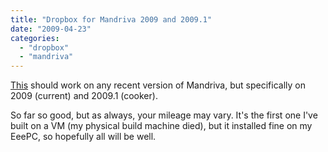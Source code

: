 ```yaml
---
title: "Dropbox for Mandriva 2009 and 2009.1"
date: "2009-04-23"
categories: 
  - "dropbox"
  - "mandriva"
---
```


[This](http://teknostatik.co.uk/nautilus-dropbox-0.6.1-2.i386.rpm) should work on any recent version of Mandriva, but specifically on 2009 (current) and 2009.1 (cooker).  
  
So far so good, but as always, your mileage may vary. It's the first one I've built on a VM (my physical build machine died), but it installed fine on my EeePC, so hopefully all will be well.
